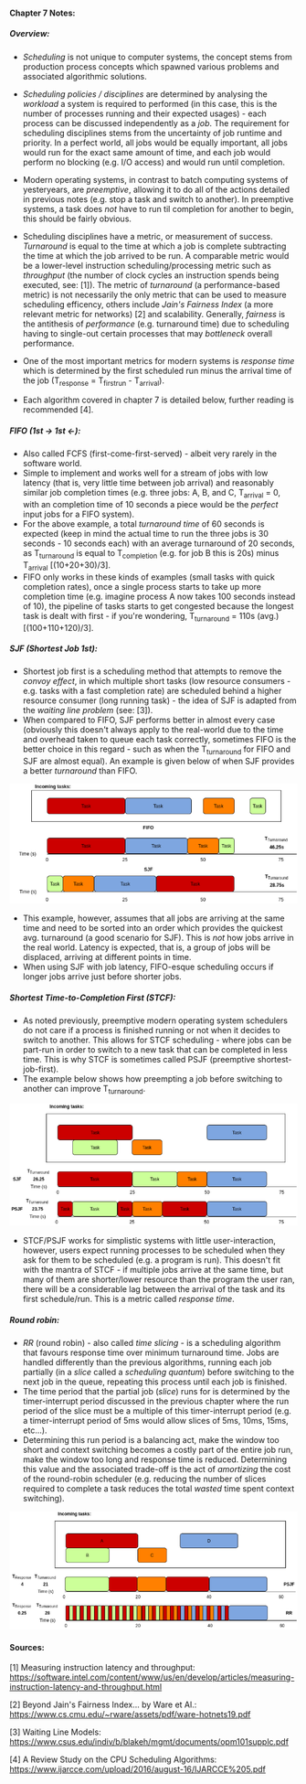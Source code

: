 #### Chapter 7 Notes:
##### Overview:
* _Scheduling_ is not unique to computer systems, the concept stems from production process concepts which spawned various problems and associated algorithmic solutions.
* _Scheduling policies / disciplines_ are determined by analysing the _workload_ a system is required to performed (in this case, this is the number of processes running and their expected usages) - each process can be discussed independently as a _job_. The requirement for scheduling disciplines stems from the uncertainty of job runtime and priority. In a perfect world, all jobs would be equally important, all jobs would run for the exact same amount of time, and each job would perform no blocking (e.g. I/O access) and would run until completion. 
* Modern operating systems, in contrast to batch computing systems of yesteryears, are _preemptive_, allowing it to do all of the actions detailed in previous notes (e.g. stop a task and switch to another). In preemptive systems, a task does _not_ have to run til completion for another to begin, this should be fairly obvious.
* Scheduling disciplines have a metric, or measurement of success. _Turnaround_ is equal to the time at which a job is complete subtracting the time at which the job arrived to be run. A comparable metric would be a lower-level instruction scheduling/processing metric such as _throughput_ (the number of clock cycles an instruction spends being executed, see: [1]). The metric of _turnaround_ (a performance-based metric) is not necessarily the only metric that can be used to measure scheduling efficency, others include _Jain's Fairness Index_ (a more relevant metric for networks) [2] and scalability. Generally, _fairness_ is the antithesis of _performance_ (e.g. turnaround time) due to scheduling having to single-out certain processes that may _bottleneck_ overall performance.
* One of the most important metrics for modern systems is _response time_ which is determined by the first scheduled run minus the arrival time of the job (T<sub>response</sub> = T<sub>firstrun</sub> - T<sub>arrival</sub>).

* Each algorithm covered in chapter 7 is detailed below, further reading is recommended [4].

##### FIFO (1st -> 1st <-):
* Also called FCFS (first-come-first-served) - albeit very rarely in the software world. 
* Simple to implement and works well for a stream of jobs with low latency (that is, very little time between job arrival) and reasonably similar job completion times (e.g. three jobs: A, B, and C, T<sub>arrival</sub> = 0, with an completion time of 10 seconds a piece would be the _perfect_ input jobs for a FIFO system).
* For the above example, a total _turnaround time_ of 60 seconds is expected (keep in mind the actual time to run the three jobs is 30 seconds - 10 seconds each) with an average turnaround of 20 seconds, as T<sub>turnaround</sub> is equal to T<sub>completion</sub> (e.g. for job B this is 20s) minus T<sub>arrival</sub> [(10+20+30)/3].
* FIFO only works in these kinds of examples (small tasks with quick completion rates), once a single process starts to take up more completion time (e.g. imagine process A now takes 100 seconds instead of 10), the pipeline of tasks starts to get congested because the longest task is dealt with first - if you're wondering, T<sub>turnaround</sub> = 110s (avg.) [(100+110+120)/3].

##### SJF (Shortest Job 1st):
* Shortest job first is a scheduling method that attempts to remove the _convoy effect_, in which multiple short tasks (low resource consumers - e.g. tasks with a fast completion rate) are scheduled behind a higher resource consumer (long running task) - the idea of SJF is adapted from the _waiting line problem_ (see: [3]).
* When compared to FIFO, SJF performs better in almost every case (obviously this doesn't always apply to the real-world due to the time and overhead taken to queue each task correctly, sometimes FIFO is the better choice in this regard - such as when the T<sub>turnaround</sub> for FIFO and SJF are almost equal). An example is given below of when SJF provides a better _turnaround_ than FIFO. 

![](img/jobsched.png)

* This example, however, assumes that all jobs are arriving at the same time and need to be sorted into an order which provides the quickest avg. turnaround (a good scenario for SJF). This is _not_
how jobs arrive in the real world. Latency is expected, that is, a group of jobs will be displaced, arriving at different points in time. 
* When using SJF with job latency, FIFO-esque scheduling occurs if longer jobs arrive just before shorter jobs.

##### Shortest Time-to-Completion First (STCF):

* As noted previously, preemptive modern operating system schedulers do not care if a process is finished running or not when it decides to switch to another. This allows for STCF scheduling - where jobs can be part-run in order to switch to a new task that can be completed in less time. This is why STCF is sometimes called PSJF (preemptive shortest-job-first). 
* The example below shows how preempting a job before switching to another can improve T<sub>turnaround</sub>.

![](img/jobsched2.png)

* STCF/PSJF works for simplistic systems with little user-interaction, however, users expect running processes to be scheduled when they ask for them to be scheduled (e.g. a program is run). This doesn't fit with the mantra of STCF - if multiple jobs arrive at the same time, but many of them are shorter/lower resource than the program the user ran, there will be a considerable lag between the arrival of the task and its first schedule/run. This is a metric called _response time_.

##### Round robin:
* _RR_ (round robin) - also called _time slicing_ - is a scheduling algorithm that favours response time over minimum turnaround time. Jobs are handled differently than the previous algorithms, running each job partially (in a _slice_ called a _scheduling quantum_) before switching to the next job in the queue, repeating this process until each job is finished.
* The time period that the partial job (_slice_) runs for is determined by the timer-interrupt period discussed in the previous chapter where the run period of the slice must be a multiple of this timer-interrupt period (e.g. a timer-interrupt period of 5ms would allow slices of 5ms, 10ms, 15ms, etc...).
* Determining this run period is a balancing act, make the window too short and context switching becomes a costly part of the entire job run, make the window too long and response time is reduced. Determining this value and the associated trade-off is the act of _amortizing_ the cost of the round-robin scheduler (e.g. reducing the number of slices required to complete a task reduces the total _wasted_ time spent context switching).

![](img/jobsched3.png)

#### Sources:

[1] Measuring instruction latency and throughput: https://software.intel.com/content/www/us/en/develop/articles/measuring-instruction-latency-and-throughput.html

[2] Beyond Jain's Fairness Index... by Ware et Al.: https://www.cs.cmu.edu/~rware/assets/pdf/ware-hotnets19.pdf

[3] Waiting Line Models: https://www.csus.edu/indiv/b/blakeh/mgmt/documents/opm101supplc.pdf

[4] A Review Study on the CPU Scheduling Algorithms: https://www.ijarcce.com/upload/2016/august-16/IJARCCE%205.pdf